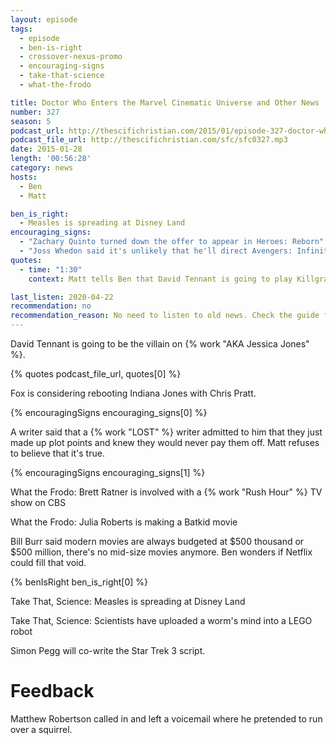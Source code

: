 ```yaml
---
layout: episode
tags:
  - episode
  - ben-is-right
  - crossover-nexus-promo
  - encouraging-signs
  - take-that-science
  - what-the-frodo

title: Doctor Who Enters the Marvel Cinematic Universe and Other News
number: 327
season: 5
podcast_url: http://thescifichristian.com/2015/01/episode-327-doctor-who-enters-the-marvel-cinematic-universe-and-other-news/
podcast_file_url: http://thescifichristian.com/sfc/sfc0327.mp3
date: 2015-01-28
length: '00:56:28'
category: news
hosts:
  - Ben
  - Matt

ben_is_right:
  - Measles is spreading at Disney Land
encouraging_signs:
  - "Zachary Quinto turned down the offer to appear in Heroes: Reborn"
  - "Joss Whedon said it's unlikely that he'll direct Avengers: Infinity War"
quotes:
  - time: "1:30"
    context: Matt tells Ben that David Tennant is going to play Killgrave, The Purple Man

last_listen: 2020-04-22
recommendation: no
recommendation_reason: No need to listen to old news. Check the guide for what's interesting in hindsight.
---
```

David Tennant is going to be the villain on {% work "AKA Jessica Jones" %}.

{% quotes podcast_file_url, quotes[0] %}

Fox is considering rebooting Indiana Jones with Chris Pratt.

{% encouragingSigns encouraging_signs[0] %}

A writer said that a {% work "LOST" %} writer admitted to him that they just made up plot points and knew they would never pay them off. Matt refuses to believe that it's true.

{% encouragingSigns encouraging_signs[1] %}

What the Frodo: Brett Ratner is involved with a {% work "Rush Hour" %} TV show on CBS

What the Frodo: Julia Roberts is making a Batkid movie

Bill Burr said modern movies are always budgeted at $500 thousand or $500 million, there's no mid-size movies anymore. Ben wonders if Netflix could fill that void.

{% benIsRight ben_is_right[0] %}

Take That, Science: Measles is spreading at Disney Land

Take That, Science: Scientists have uploaded a worm's mind into a LEGO robot

Simon Pegg will co-write the Star Trek 3 script.

# Feedback

Matthew Robertson called in and left a voicemail where he pretended to run over a squirrel.